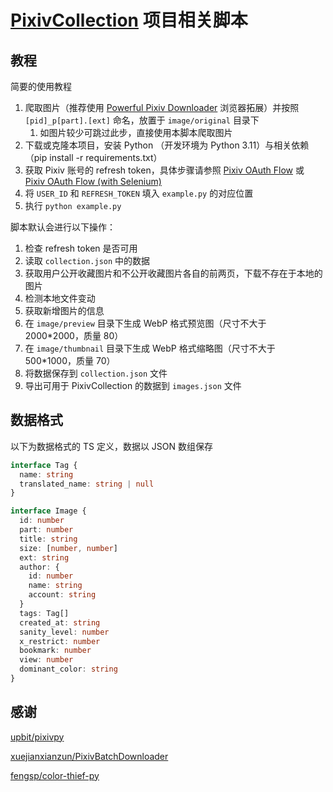 # [PixivCollection](https://github.com/orilights/PixivCollection) 项目相关脚本

## 教程

简要的使用教程

1. 爬取图片（推荐使用 [Powerful Pixiv Downloader](https://github.com/xuejianxianzun/PixivBatchDownloader) 浏览器拓展）并按照 `[pid]_p[part].[ext]` 命名，放置于 `image/original` 目录下
   1. 如图片较少可跳过此步，直接使用本脚本爬取图片
2. 下载或克隆本项目，安装 Python （开发环境为 Python 3.11）与相关依赖（pip install -r requirements.txt）
3. 获取 Pixiv 账号的 refresh token，具体步骤请参照 [Pixiv OAuth Flow](https://gist.github.com/ZipFile/c9ebedb224406f4f11845ab700124362) 或 [Pixiv OAuth Flow (with Selenium)](https://gist.github.com/upbit/6edda27cb1644e94183291109b8a5fde)
4. 将 `USER_ID` 和 `REFRESH_TOKEN` 填入 `example.py` 的对应位置
5. 执行 `python example.py`

脚本默认会进行以下操作：

1. 检查 refresh token 是否可用
2. 读取 `collection.json` 中的数据
3. 获取用户公开收藏图片和不公开收藏图片各自的前两页，下载不存在于本地的图片
4. 检测本地文件变动
5. 获取新增图片的信息
6. 在 `image/preview` 目录下生成 WebP 格式预览图（尺寸不大于 2000*2000，质量 80）
7. 在 `image/thumbnail` 目录下生成 WebP 格式缩略图（尺寸不大于 500*1000，质量 70）
8. 将数据保存到 `collection.json` 文件
9. 导出可用于 PixivCollection 的数据到 `images.json` 文件

## 数据格式

以下为数据格式的 TS 定义，数据以 JSON 数组保存

```ts
interface Tag {
  name: string
  translated_name: string | null
}

interface Image {
  id: number
  part: number
  title: string
  size: [number, number]
  ext: string
  author: {
    id: number
    name: string
    account: string
  }
  tags: Tag[]
  created_at: string
  sanity_level: number
  x_restrict: number
  bookmark: number
  view: number
  dominant_color: string
}
```

## 感谢

[upbit/pixivpy](https://github.com/upbit/pixivpy)

[xuejianxianzun/PixivBatchDownloader](https://github.com/xuejianxianzun/PixivBatchDownloader)

[fengsp/color-thief-py](https://github.com/fengsp/color-thief-py)
